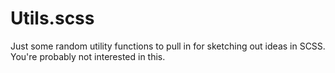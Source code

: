 # Utils.scss

Just some random utility functions to pull in for sketching out ideas in SCSS. You're probably not interested in this.
